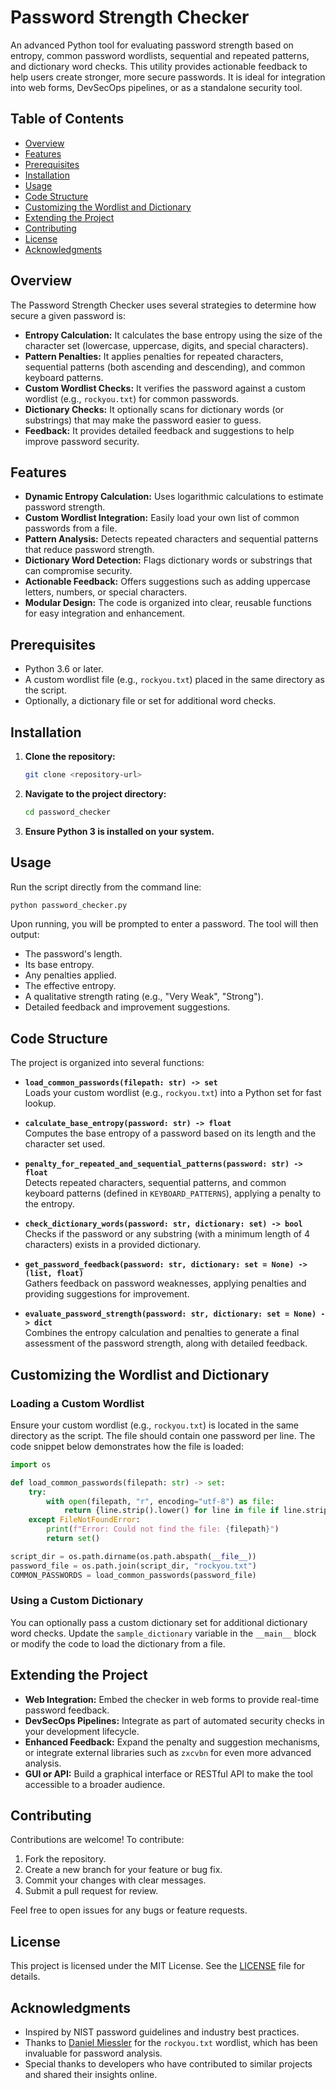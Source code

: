 # Password Strength Checker

An advanced Python tool for evaluating password strength based on entropy, common password wordlists, sequential and repeated patterns, and dictionary word checks. This utility provides actionable feedback to help users create stronger, more secure passwords. It is ideal for integration into web forms, DevSecOps pipelines, or as a standalone security tool.

## Table of Contents

- [Overview](#overview)
- [Features](#features)
- [Prerequisites](#prerequisites)
- [Installation](#installation)
- [Usage](#usage)
- [Code Structure](#code-structure)
- [Customizing the Wordlist and Dictionary](#customizing-the-wordlist-and-dictionary)
- [Extending the Project](#extending-the-project)
- [Contributing](#contributing)
- [License](#license)
- [Acknowledgments](#acknowledgments)

## Overview

The Password Strength Checker uses several strategies to determine how secure a given password is:

- **Entropy Calculation:** It calculates the base entropy using the size of the character set (lowercase, uppercase, digits, and special characters).
- **Pattern Penalties:** It applies penalties for repeated characters, sequential patterns (both ascending and descending), and common keyboard patterns.
- **Custom Wordlist Checks:** It verifies the password against a custom wordlist (e.g., `rockyou.txt`) for common passwords.
- **Dictionary Checks:** It optionally scans for dictionary words (or substrings) that may make the password easier to guess.
- **Feedback:** It provides detailed feedback and suggestions to help improve password security.

## Features

- **Dynamic Entropy Calculation:** Uses logarithmic calculations to estimate password strength.
- **Custom Wordlist Integration:** Easily load your own list of common passwords from a file.
- **Pattern Analysis:** Detects repeated characters and sequential patterns that reduce password strength.
- **Dictionary Word Detection:** Flags dictionary words or substrings that can compromise security.
- **Actionable Feedback:** Offers suggestions such as adding uppercase letters, numbers, or special characters.
- **Modular Design:** The code is organized into clear, reusable functions for easy integration and enhancement.

## Prerequisites

- Python 3.6 or later.
- A custom wordlist file (e.g., `rockyou.txt`) placed in the same directory as the script.
- Optionally, a dictionary file or set for additional word checks.

## Installation

1. **Clone the repository:**

   ```bash
   git clone <repository-url>
   ```

2. **Navigate to the project directory:**

   ```bash
   cd password_checker
   ```

3. **Ensure Python 3 is installed on your system.**

## Usage

Run the script directly from the command line:

```bash
python password_checker.py
```

Upon running, you will be prompted to enter a password. The tool will then output:

- The password's length.
- Its base entropy.
- Any penalties applied.
- The effective entropy.
- A qualitative strength rating (e.g., "Very Weak", "Strong").
- Detailed feedback and improvement suggestions.

## Code Structure

The project is organized into several functions:

- **`load_common_passwords(filepath: str) -> set`**  
  Loads your custom wordlist (e.g., `rockyou.txt`) into a Python set for fast lookup.

- **`calculate_base_entropy(password: str) -> float`**  
  Computes the base entropy of a password based on its length and the character set used.

- **`penalty_for_repeated_and_sequential_patterns(password: str) -> float`**  
  Detects repeated characters, sequential patterns, and common keyboard patterns (defined in `KEYBOARD_PATTERNS`), applying a penalty to the entropy.

- **`check_dictionary_words(password: str, dictionary: set) -> bool`**  
  Checks if the password or any substring (with a minimum length of 4 characters) exists in a provided dictionary.

- **`get_password_feedback(password: str, dictionary: set = None) -> (list, float)`**  
  Gathers feedback on password weaknesses, applying penalties and providing suggestions for improvement.

- **`evaluate_password_strength(password: str, dictionary: set = None) -> dict`**  
  Combines the entropy calculation and penalties to generate a final assessment of the password strength, along with detailed feedback.

## Customizing the Wordlist and Dictionary

### Loading a Custom Wordlist

Ensure your custom wordlist (e.g., `rockyou.txt`) is located in the same directory as the script. The file should contain one password per line. The code snippet below demonstrates how the file is loaded:

```python
import os

def load_common_passwords(filepath: str) -> set:
    try:
        with open(filepath, "r", encoding="utf-8") as file:
            return {line.strip().lower() for line in file if line.strip()}
    except FileNotFoundError:
        print(f"Error: Could not find the file: {filepath}")
        return set()

script_dir = os.path.dirname(os.path.abspath(__file__))
password_file = os.path.join(script_dir, "rockyou.txt")
COMMON_PASSWORDS = load_common_passwords(password_file)
```

### Using a Custom Dictionary

You can optionally pass a custom dictionary set for additional dictionary word checks. Update the `sample_dictionary` variable in the `__main__` block or modify the code to load the dictionary from a file.

## Extending the Project

- **Web Integration:** Embed the checker in web forms to provide real-time password feedback.
- **DevSecOps Pipelines:** Integrate as part of automated security checks in your development lifecycle.
- **Enhanced Feedback:** Expand the penalty and suggestion mechanisms, or integrate external libraries such as `zxcvbn` for even more advanced analysis.
- **GUI or API:** Build a graphical interface or RESTful API to make the tool accessible to a broader audience.

## Contributing

Contributions are welcome! To contribute:

1. Fork the repository.
2. Create a new branch for your feature or bug fix.
3. Commit your changes with clear messages.
4. Submit a pull request for review.

Feel free to open issues for any bugs or feature requests.

## License

This project is licensed under the MIT License. See the [LICENSE](LICENSE) file for details.

## Acknowledgments

- Inspired by NIST password guidelines and industry best practices.
- Thanks to [Daniel Miessler](https://github.com/danielmiessler) for the `rockyou.txt` wordlist, which has been invaluable for password analysis.
- Special thanks to developers who have contributed to similar projects and shared their insights online.
